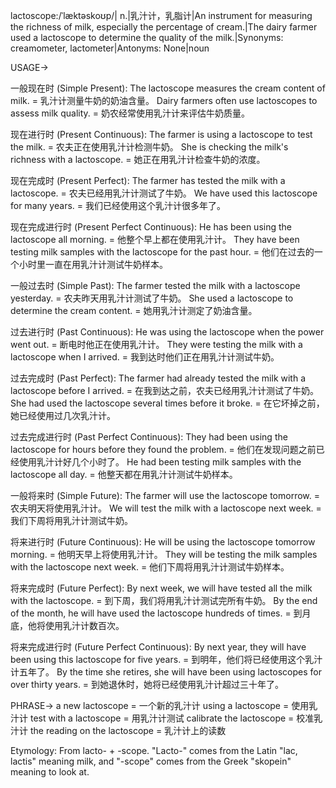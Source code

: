 lactoscope:/ˈlæktəskoʊp/| n.|乳汁计，乳脂计|An instrument for measuring the richness of milk, especially the percentage of cream.|The dairy farmer used a lactoscope to determine the quality of the milk.|Synonyms: creamometer, lactometer|Antonyms: None|noun

USAGE->

一般现在时 (Simple Present):
The lactoscope measures the cream content of milk. = 乳汁计测量牛奶的奶油含量。
Dairy farmers often use lactoscopes to assess milk quality. = 奶农经常使用乳汁计来评估牛奶质量。


现在进行时 (Present Continuous):
The farmer is using a lactoscope to test the milk. = 农夫正在使用乳汁计检测牛奶。
She is checking the milk's richness with a lactoscope. = 她正在用乳汁计检查牛奶的浓度。


现在完成时 (Present Perfect):
The farmer has tested the milk with a lactoscope. = 农夫已经用乳汁计测试了牛奶。
We have used this lactoscope for many years. = 我们已经使用这个乳汁计很多年了。


现在完成进行时 (Present Perfect Continuous):
He has been using the lactoscope all morning. = 他整个早上都在使用乳汁计。
They have been testing milk samples with the lactoscope for the past hour. = 他们在过去的一个小时里一直在用乳汁计测试牛奶样本。


一般过去时 (Simple Past):
The farmer tested the milk with a lactoscope yesterday. = 农夫昨天用乳汁计测试了牛奶。
She used a lactoscope to determine the cream content. = 她用乳汁计测定了奶油含量。


过去进行时 (Past Continuous):
He was using the lactoscope when the power went out. = 断电时他正在使用乳汁计。
They were testing the milk with a lactoscope when I arrived. = 我到达时他们正在用乳汁计测试牛奶。


过去完成时 (Past Perfect):
The farmer had already tested the milk with a lactoscope before I arrived. = 在我到达之前，农夫已经用乳汁计测试了牛奶。
She had used the lactoscope several times before it broke. = 在它坏掉之前，她已经使用过几次乳汁计。


过去完成进行时 (Past Perfect Continuous):
They had been using the lactoscope for hours before they found the problem. = 他们在发现问题之前已经使用乳汁计好几个小时了。
He had been testing milk samples with the lactoscope all day. = 他整天都在用乳汁计测试牛奶样本。



一般将来时 (Simple Future):
The farmer will use the lactoscope tomorrow. = 农夫明天将使用乳汁计。
We will test the milk with a lactoscope next week. = 我们下周将用乳汁计测试牛奶。


将来进行时 (Future Continuous):
He will be using the lactoscope tomorrow morning. = 他明天早上将使用乳汁计。
They will be testing the milk samples with the lactoscope next week. = 他们下周将用乳汁计测试牛奶样本。


将来完成时 (Future Perfect):
By next week, we will have tested all the milk with the lactoscope. = 到下周，我们将用乳汁计测试完所有牛奶。
By the end of the month, he will have used the lactoscope hundreds of times. = 到月底，他将使用乳汁计数百次。


将来完成进行时 (Future Perfect Continuous):
By next year, they will have been using this lactoscope for five years. = 到明年，他们将已经使用这个乳汁计五年了。
By the time she retires, she will have been using lactoscopes for over thirty years. = 到她退休时，她将已经使用乳汁计超过三十年了。


PHRASE->
a new lactoscope = 一个新的乳汁计
using a lactoscope = 使用乳汁计
test with a lactoscope = 用乳汁计测试
calibrate the lactoscope = 校准乳汁计
the reading on the lactoscope = 乳汁计上的读数


Etymology: From lacto- + -scope.  "Lacto-" comes from the Latin "lac, lactis" meaning milk, and "-scope" comes from the Greek "skopein" meaning to look at.
